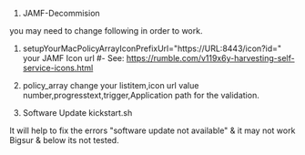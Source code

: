 1) JAMF-Decommision

you may need to change following in order to work.

1) setupYourMacPolicyArrayIconPrefixUrl="https://URL:8443/icon?id="  your JAMF Icon url #- See: https://rumble.com/v119x6y-harvesting-self-service-icons.html
2) policy_array change your listitem,icon url value number,progresstext,trigger,Application path for the validation.


2) Software Update kickstart.sh

  It will help to fix the errors "software update not available" & it may not work Bigsur & below its not tested.

